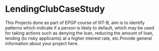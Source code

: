 # LendingClubCaseStudy
This Projects done as part of EPGP course of IIIT-B, aim is to identify patterns which indicate if a person is likely to default, which may be used for taking actions such as denying the loan, reducing the amount of loan, lending (to risky applicants) at a higher interest rate, etc.Provide general information about your project here.
